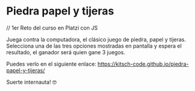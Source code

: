 # Piedra papel y tijeras

// 1er Reto del curso en Platzi con JS

Juega contra la computadora, el clásico juego de piedra, papel y tijeras.
Selecciona una de las tres opciones mostradas en pantalla y espera el resultado, el ganador será quien gane 3 juegos.

Puedes verlo en el siguiente enlace:
https://kitsch-code.github.io/piedra-papel-y-tijeras/

Suerte internauta! 🤓
